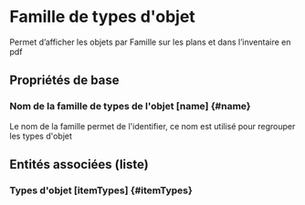 # Famille de types d'objet
<!--- THIS FILE IS GENERATED PLEASE DO NOT EDIT IT DIRECTLY --->

Permet d’afficher les objets par Famille sur les plans et dans l’inventaire en pdf

## Propriétés de base

### Nom de la famille de types de l'objet [name] {#name}
        
Le nom de la famille permet de l'identifier, ce nom est utilisé pour regrouper les types d'objet



## Entités associées (liste)

### Types d'objet [itemTypes] {#itemTypes}
        




